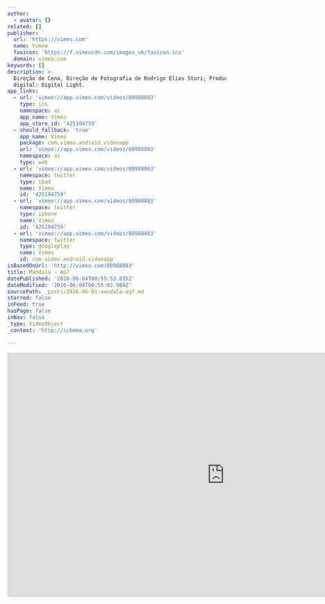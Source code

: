 ```yaml
---
author:
  - avatar: {}
related: []
publisher:
  url: 'https://vimeo.com'
  name: Vimeo
  favicon: 'https://f.vimeocdn.com/images_v6/favicon.ico'
  domain: vimeo.com
keywords: []
description: >-
  Direção de Cena, Direção de Fotografia de Rodrigo Elias Stori; Produção
  digital: Digital Light.
app_links:
  - url: 'vimeo://app.vimeo.com/videos/80988083'
    type: ios
    namespace: ai
    app_name: Vimeo
    app_store_id: '425194759'
  - should_fallback: 'true'
    app_name: Vimeo
    package: com.vimeo.android.videoapp
    url: 'vimeo://app.vimeo.com/videos/80988083'
    namespace: ai
    type: web
  - url: 'vimeo://app.vimeo.com/videos/80988083'
    namespace: twitter
    type: ipad
    name: Vimeo
    id: '425194759'
  - url: 'vimeo://app.vimeo.com/videos/80988083'
    namespace: twitter
    type: iphone
    name: Vimeo
    id: '425194759'
  - url: 'vimeo://app.vimeo.com/videos/80988083'
    namespace: twitter
    type: googleplay
    name: Vimeo
    id: com.vimeo.android.videoapp
isBasedOnUrl: 'http://vimeo.com/80988083'
title: Mandala - AG7
datePublished: '2016-06-04T00:55:53.835Z'
dateModified: '2016-06-04T00:55:02.989Z'
sourcePath: _posts/2016-06-01-mandala-ag7.md
starred: false
inFeed: true
hasPage: false
inNav: false
_type: VideoObject
_context: 'http://schema.org'

---
```

<iframe src="http://cdn.embedly.com/widgets/media.html?src=https%3A%2F%2Fplayer.vimeo.com%2Fvideo%2F80988083&amp;src_secure=1&amp;url=https%3A%2F%2Fvimeo.com%2F80988083&amp;image=https%3A%2F%2Fi.vimeocdn.com%2Fvideo%2F460381250_1280x720.jpg&amp;key=b7d04c9b404c499eba89ee7072e1c4f7&amp;type=text%2Fhtml&amp;schema=vimeo" width="1000" height="563" scrolling="no" frameborder="0" allowfullscreen="" style=""></iframe>